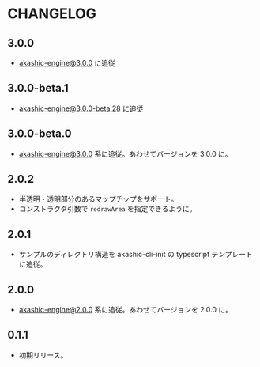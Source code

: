 # CHANGELOG

## 3.0.0
* akashic-engine@3.0.0 に追従

## 3.0.0-beta.1
* akashic-engine@3.0.0-beta.28 に追従

## 3.0.0-beta.0
* akashic-engine@3.0.0 系に追従。あわせてバージョンを 3.0.0 に。

## 2.0.2
* 半透明・透明部分のあるマップチップをサポート。
* コンストラクタ引数で `redrawArea` を指定できるように。

## 2.0.1
* サンプルのディレクトリ構造を akashic-cli-init の typescript テンプレートに追従。

## 2.0.0
* akashic-engine@2.0.0 系に追従。あわせてバージョンを 2.0.0 に。

## 0.1.1
* 初期リリース。
